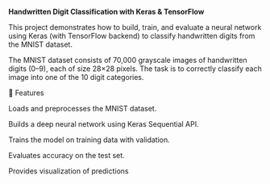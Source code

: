 **Handwritten Digit Classification with Keras & TensorFlow**

This project demonstrates how to build, train, and evaluate a neural network using Keras (with TensorFlow backend) to classify handwritten digits from the MNIST dataset.

The MNIST dataset consists of 70,000 grayscale images of handwritten digits (0–9), each of size 28×28 pixels. The task is to correctly classify each image into one of the 10 digit categories.

🚀 Features

Loads and preprocesses the MNIST dataset.

Builds a deep neural network using Keras Sequential API.

Trains the model on training data with validation.

Evaluates accuracy on the test set.

Provides visualization of predictions
